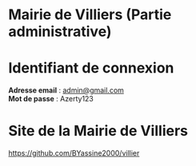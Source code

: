 # Mairie de Villiers (Partie administrative)

# Identifiant de connexion
<b>Adresse email</b> : admin@gmail.com<br>
<b>Mot de passe</b>  : Azerty123

# Site de la Mairie de Villiers
https://github.com/BYassine2000/villier
